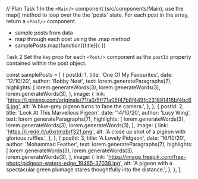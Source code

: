 // Plan
Task 1
In the `<Main/>` component (src/components/Main), use the map() method to loop over the the 'posts' state. For each post in the array, return a `<Post/>` component.

- sample posts from data
- map through each post using the .map method
- samplePosts.map(function({title}){ <Post postTitle={title}> })

Task 2
Set the `key` prop for each `<Post/>` component as the `postId` property contained within the post object.

const samplePosts = [
  {
    postId: 1,
    title: 'One Of My Favourites',
    date: '12/10/20',
    author: 'Bobby Nest',
    text: lorem.generateParagraphs(7),
    highlights: [
      lorem.generateWords(3),
      lorem.generateWords(3),
      lorem.generateWords(3),
    ],
    image: {
      link:
        'https://i.pinimg.com/originals/71/a0/5f/71a05f47b8f449fc231881416bf4bc66.jpg',
      alt: 'A blue-grey pigeon turns to face the camera.',
    },
  },
  {
    postId: 2,
    title: 'Look At This Marvellous Pigeon',
    date: '14/10/20',
    author: 'Lucy Wing',
    text: lorem.generateParagraphs(7),
    highlights: [
      lorem.generateWords(3),
      lorem.generateWords(3),
      lorem.generateWords(3),
    ],
    image: {
      link: 'https://i.redd.it/u6xrjmzbrf321.png',
      alt: 'A close up shot of a pigeon with glorious ruffles.',
    },
  },
  {
    postId: 3,
    title: 'A Lovely Pidgeon',
    date: '16/10/20',
    author: 'Mohammad Feather',
    text: lorem.generateParagraphs(7),
    highlights: [
      lorem.generateWords(3),
      lorem.generateWords(3),
      lorem.generateWords(3),
    ],
    image: {
      link:
        'https://image.freepik.com/free-photo/pidgeon-waters-edge_19485-37038.jpg',
      alt:
        'A pigeon with a spectacular green plumage stares thoughtfully into the distance.',
    },
  },
];